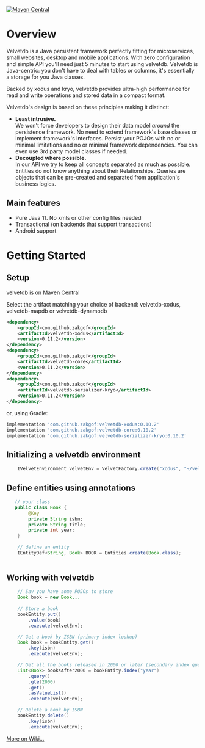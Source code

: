 [![Maven Central](https://maven-badges.herokuapp.com/maven-central/com.github.zakgof/velvetdb-core/badge.svg)](https://maven-badges.herokuapp.com/maven-central/com.github.zakgof/velvetdb-core)

# Overview

Velvetdb is a Java persistent framework perfectly fitting for microservices, small websites, desktop and mobile applications.
With zero configuration and simple API you'll need just 5 minutes to start using velvetdb.
Velvetdb is Java-centric: you don't have to deal with tables or columns, it's essentially a storage for you Java classes.

Backed by xodus and kryo, velvetdb provides ultra-high performance for read and write operations and stored data in a compact format.

Velvetdb's design is based on these principles making it distinct:
- **Least intrusive.**  
 We won't force developers to design their data model *around* the persistence framework. No need to extend framework's base classes or implement framework's interfaces. Persist your POJOs with no or minimal limitations and no or minimal framework dependencies. You can even use 3rd party model classes if needed.
- **Decoupled where possible.**  
 In our API we try to keep all concepts separated as much as possible. Entities do not know anything about their Relationships. Queries are objects that can be pre-created and separated from application's business logics.

## Main features

- Pure Java 11. No xmls or other config files needed
- Transactional (on backends that support transactions)
- Android support

# Getting Started

## Setup

velvetdb is on Maven Central

Select the artifact matching your choice of backend: velvetdb-xodus, velvetdb-mapdb or velvetdb-dynamodb

```xml
<dependency>
    <groupId>com.github.zakgof</groupId>
    <artifactId>velvetdb-xodus</artifactId>
    <version>0.11.2</version>
</dependency>
<dependency>
    <groupId>com.github.zakgof</groupId>
    <artifactId>velvetdb-core</artifactId>
    <version>0.11.2</version>
</dependency>
<dependency>
    <groupId>com.github.zakgof</groupId>
    <artifactId>velvetdb-serializer-kryo</artifactId>
    <version>0.11.2</version>
</dependency>
```
or, using Gradle:
```groovy
implementation 'com.github.zakgof:velvetdb-xodus:0.10.2'
implementation 'com.github.zakgof:velvetdb-core:0.10.2'
implementation 'com.github.zakgof:velvetdb-serializer-kryo:0.10.2'
```

## Initializing a velvetdb environment
```java
    IVelvetEnvironment velvetEnv = VelvetFactory.create("xodus", "~/velvetdemo/");
```

## Define entities using annotations
```java
   // your class
   public class Book {
        @Key
        private String isbn;
        private String title;
        private int year;
    }
    
    // define an entity
    IEntityDef<String, Book> BOOK = Entities.create(Book.class);
     
```
## Working with velvetdb
```java
    // Say you have some POJOs to store
    Book book = new Book...
            
    // Store a book
    bookEntity.put()
        .value(book)
        .execute(velvetEnv);

    // Get a book by ISBN (primary index lookup)
    Book book = bookEntity.get()
        .key(isbn)
        .execute(velvetEnv);

    // Get all the books released in 2000 or later (secondary index query)
    List<Book> booksAfter2000 = bookEntity.index("year")
        .query()
        .gte(2000)
        .get()
        .asValueList()
        .execute(velvetEnv);

    // Delete a book by ISBN
    bookEntity.delete()
        .key(isbn)
        .execute(velvetEnv);
```

[More on Wiki...](https://github.com/zakgof/velvetdb/wiki)
